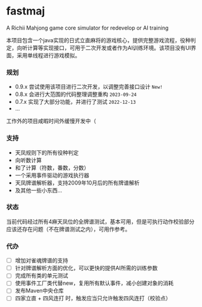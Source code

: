 # fastmaj

A Richii Mahjong game core simulator for redevelop or AI training

本项目包含一个java实现的日式立直麻将的游戏核心，提供完整游戏流程，役种判定，向听计算等实现接口，可用于二次开发或者作为AI训练环境。该项目没有UI界面，采用单线程进行游戏模拟。

### 规划

* 0.9.x 尝试使用该项目进行二次开发，以调整完善接口设计 `New!`
* 0.8.x 会进行大范围的代码整理调整重构 `2023-09-24`
* 0.7.x 实现了大部分功能，并进行了测试 `2022-12-13`
* ...

工作外的项目咸暇时间外缓慢开发中（

### 支持

* 天凤规则下的所有役种判定
* 向听数计算
* 和了计算（符数，番数，分数）
* 一个采用事件驱动的游戏执行器
* 天凤牌谱解析器，支持2009年10月后的所有牌谱解析
* 及其他一些小东西...

### 状态

当前代码经过所有4麻天凤位的全牌谱测试，基本可用，但是可执行动作校验部分应该还存在问题（不在牌谱测试之内），可用作参考。

### 代办

- [ ] 增加对雀魂牌谱的支持
- [ ] 针对牌谱解析方面的优化，可以更快的提供AI所需的训练参数
- [ ] 完成所有类的单元测试
- [ ] 使用事件工厂类代替new，复用所有默认事件，减小创建对象的消耗
- [ ] 发布Maven中央仓库
- [ ] 四家立直 + 四风连打 时，触发应当只允许触发四风连打（校验点）

